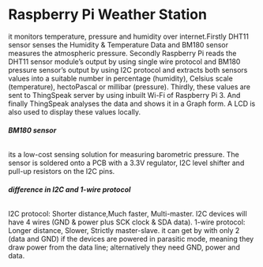 # **Raspberry Pi Weather Station**
it monitors temperature, pressure and humidity over internet.Firstly DHT11 sensor senses the Humidity & Temperature Data and BM180 sensor measures the atmospheric pressure. Secondly Raspberry Pi reads the DHT11 sensor module’s output by using single wire protocol and BM180 pressure sensor’s output by using I2C protocol and extracts both sensors values into a suitable number in percentage (humidity), Celsius scale (temperature), hectoPascal or millibar (pressure). Thirdly, these values are sent to ThingSpeak server by using inbuilt Wi-Fi of Raspberry Pi 3. And finally ThingSpeak analyses the data and shows it in a Graph form. A LCD is also used to display these values locally.

###### ***BM180 sensor***
its a low-cost sensing solution for measuring barometric pressure. The sensor is soldered onto a PCB with a 3.3V regulator, I2C level shifter and pull-up resistors on the I2C pins.

###### ***difference in I2C and 1-wire protocol***
I2C protocol: Shorter distance,Much faster, Multi-master. I2C devices will have 4 wires (GND & power plus SCK clock & SDA data). 1-wire protocol: Longer distance, Slower, Strictly master-slave. it can get by with only 2 (data and GND) if the devices are powered in parasitic mode, meaning they draw power from the data line; alternatively they need GND, power and data.
